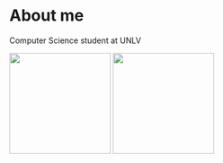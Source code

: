 # About me 
Computer Science student at UNLV


<p float="left">
  <img src="https://github-readme-stats.vercel.app/api?username=Ekinn7188&show_icons=true&count_private=true&theme=tokyonight&hide_border=true" height="180">
  <img src="https://github-readme-stats.vercel.app/api/top-langs/?username=Ekinn7188&layout=compact&theme=tokyonight&hide_border=true" height="180">
</p>
